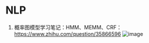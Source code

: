 # NLP
1.	概率图模型学习笔记：HMM、MEMM、CRF：https://www.zhihu.com/question/35866596
![image](https://pic3.zhimg.com/80/v2-714c1843f78b6aecdb0c57cdd08e1c6a_hd.jpg)
